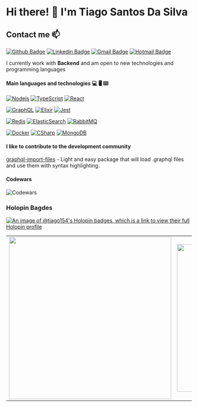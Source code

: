 # Hi there! 👋 I'm Tiago Santos Da Silva

## Contact me 📫

[![Github Badge](https://img.shields.io/badge/-Github-000?style=flat-square&logo=Github&logoColor=white)](https://github.com/tiago154)
[![Linkedin Badge](https://img.shields.io/badge/-LinkedIn-blue?style=flat-square&logo=Linkedin&logoColor=white)](https://www.linkedin.com/in/tiago-santos-da-silva-328a63ba/)
[![Gmail Badge](https://img.shields.io/badge/-Gmail-c14438?style=flat-square&logo=Gmail&logoColor=white)](mailto:tiago.toya@gmail.com)
[![Hotmail Badge](https://img.shields.io/badge/-Hotmail-0078D4?style=flat-square&logo=microsoft-outlook&logoColor=white)](mailto:tiago.toya@hotmail.com)


I currently work with **Backend** and am open to new technologies and programming languages

#### Main languages and technologies 💻 🖥️ ⌨️

[![Nodejs](https://img.shields.io/badge/-Nodejs-black?style=flat-square&logo=Node.js)](https://github.com/tiago154/)
[![TypeScript](https://img.shields.io/badge/-TypeScript-007ACC?style=flat-square&logo=typescript)](https://github.com/tiago154/)
[![React](https://img.shields.io/badge/-React-black?style=flat-square&logo=react)](https://github.com/tiago154/)

[![GraphQL](https://img.shields.io/badge/-GraphQL-E10098?style=flat-square&logo=graphql)](https://github.com/tiago154/)
[![Elixir](https://img.shields.io/badge/-Elixir-black?style=flat-square&logo=elixir&logoColor=purple)](https://github.com/tiago154/)
[![Jest](https://img.shields.io/badge/-Jest-red?style=flat-square&logo=jest&logoColor=C21325)](https://github.com/tiago154/)

[![Redis](https://img.shields.io/badge/-Redis-black?style=flat-square&logo=Redis)](https://github.com/tiago154/)
[![ElasticSearch](https://img.shields.io/badge/-ElasticSearch-005571?style=flat-square&logo=elasticsearch)](https://github.com/tiago154/)
[![RabbitMQ](https://img.shields.io/badge/-RabbitMQ-black?style=flat-square&logo=rabbitmq)](https://github.com/tiago154/)

[![Docker](https://img.shields.io/badge/-Docker-black?style=flat-square&logo=docker)](https://github.com/tiago154/)
[![CSharp](https://img.shields.io/badge/-CSharp-black?style=flat-square&logo=c-sharp&logoColor=purple)](https://github.com/tiago154/)
[![MongoDB](https://img.shields.io/badge/-MongoDB-black?style=flat-square&logo=mongodb)](https://github.com/tiago154/)

#### I like to contribute to the development community

[graphql-import-files](https://www.npmjs.com/package/graphql-import-files) - Light and easy package that will load .graphql files and use them with syntax highlighting.

#### Codewars

![Codewars](https://www.codewars.com/users/tiago154/badges/small/)

### Holopin Bagdes

[![An image of @tiago154's Holopin badges, which is a link to view their full Holopin profile](https://holopin.me/tiago154)](https://holopin.io/@tiago154)

<center>
    <table align="center">
      <tr>
          <td>
              <img width="440px" align="center" src="https://github-readme-stats.vercel.app/api?username=tiago154&count_private=true&hide_border=true" />
          </td>
          <td>
              <img width="400px" align="center" src="https://github-readme-stats.vercel.app/api/top-langs/?username=tiago154&hide=html&layout=compact&count_private=true&hide_border=true" />               </td>
      </tr>  
    </table>
</center>
